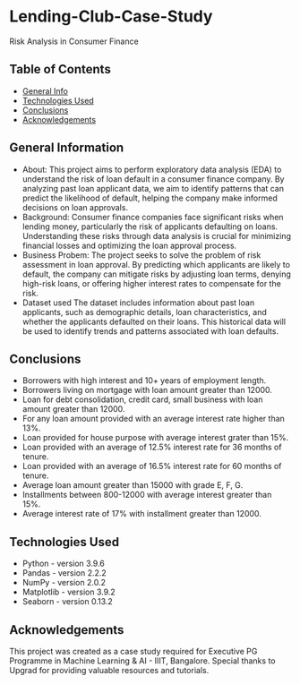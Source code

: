 # Lending-Club-Case-Study
Risk Analysis in Consumer Finance


## Table of Contents
* [General Info](#general-information)
* [Technologies Used](#technologies-used)
* [Conclusions](#conclusions)
* [Acknowledgements](#acknowledgements)

## General Information
- About:
This project aims to perform exploratory data analysis (EDA) to understand the risk of loan default in a consumer finance company. By analyzing past loan applicant data, we aim to identify patterns that can predict the likelihood of default, helping the company make informed decisions on loan approvals.
- Background:
Consumer finance companies face significant risks when lending money, particularly the risk of applicants defaulting on loans. Understanding these risks through data analysis is crucial for minimizing financial losses and optimizing the loan approval process.
- Business Probem:
The project seeks to solve the problem of risk assessment in loan approval. By predicting which applicants are likely to default, the company can mitigate risks by adjusting loan terms, denying high-risk loans, or offering higher interest rates to compensate for the risk.
- Dataset used
The dataset includes information about past loan applicants, such as demographic details, loan characteristics, and whether the applicants defaulted on their loans. This historical data will be used to identify trends and patterns associated with loan defaults.


## Conclusions
- Borrowers with high interest and 10+ years of employment length.
- Borrowers living on mortgage with loan amount greater than 12000.
- Loan for debt consolidation, credit card, small business with loan amount greater than 12000.
- For any loan amount provided with an average interest rate higher than 13%.
- Loan provided for house purpose with average interest grater than 15%.
- Loan provided with an average of 12.5% interest rate for 36 months of tenure.
- Loan provided with an average of 16.5% interest rate for 60 months of tenure.
- Average loan amount greater than 15000 with grade E, F, G.
- Installments between 800-12000 with average interest greater than 15%.
- Average interest rate of 17% with installment greater than 12000.

  
## Technologies Used
- Python - version 3.9.6
- Pandas - version 2.2.2
- NumPy - version 2.0.2
- Matplotlib - version 3.9.2
- Seaborn - version 0.13.2

## Acknowledgements
This project was created as a case study required for Executive PG Programme in Machine Learning & AI - IIIT, Bangalore. Special thanks to Upgrad for providing valuable resources and tutorials.
